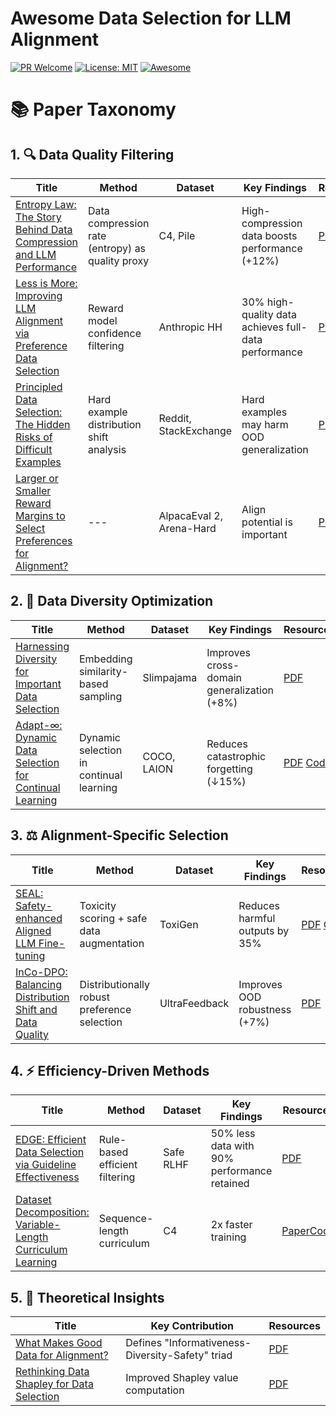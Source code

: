 # Awesome Data Selection for LLM Alignment
[![PR Welcome](https://img.shields.io/badge/PRs-welcome-brightgreen)](https://github.com/yimutianyang/Awesome-Data-Selection-for-LLM-Alignment)
[![License: MIT](https://img.shields.io/badge/License-MIT-yellow.svg)](LICENSE)
[![Awesome](https://awesome.re/badge.svg)](https://awesome.re)


# 📚 Paper Taxonomy

## 1. 🔍 Data Quality Filtering  
| Title | Method | Dataset | Key Findings | Resources |
|-------|--------|---------|--------------|-----------|
| [Entropy Law: The Story Behind Data Compression and LLM Performance](https://arxiv.org/pdf/2407.06645) | Data compression rate (entropy) as quality proxy | C4, Pile | High-compression data boosts performance (+12%) | [PDF](https://arxiv.org/pdf/2407.06645) [Code](https://github.com/USTC-StarTeam/ZIP)|
| [Less is More: Improving LLM Alignment via Preference Data Selection](https://arxiv.org/abs/2502.14560) | Reward model confidence filtering | Anthropic HH | 30% high-quality data achieves full-data performance | [PDF](https://arxiv.org/abs/2502.14560)|
| [Principled Data Selection: The Hidden Risks of Difficult Examples](https://arxiv.org/abs/2502.09650) | Hard example distribution shift analysis | Reddit, StackExchange | Hard examples may harm OOD generalization | [PDF](https://arxiv.org/abs/2502.09650) [Code](https://github.com/glorgao/SelectiveDPO)|
| [Larger or Smaller Reward Margins to Select Preferences for Alignment?](https://arxiv.org/abs/2503.01864)| --- | AlpacaEval 2, Arena-Hard | Align potential is important | [PDF](https://arxiv.org/pdf/2503.01864) [Code](https://github.com/Hesse73/Alignment-Potential-Metric)

## 2. 🌈 Data Diversity Optimization  
| Title | Method | Dataset | Key Findings | Resources |
|-------|--------|---------|--------------|-----------|
| [Harnessing Diversity for Important Data Selection](https://openreview.net/forum?id=bMC1t7eLRc) | Embedding similarity-based sampling | Slimpajama | Improves cross-domain generalization (+8%) | [PDF](https://openreview.net/forum?id=bMC1t7eLRc)|
| [Adapt-∞: Dynamic Data Selection for Continual Learning](https://arxiv.org/pdf/2410.10636) | Dynamic selection in continual learning | COCO, LAION | Reduces catastrophic forgetting (↓15%) | [PDF](https://arxiv.org/pdf/2410.10636) [Code](https://github.com/adymaharana/adapt-inf) |

## 3. ⚖️ Alignment-Specific Selection  
| Title | Method | Dataset | Key Findings | Resources |
|-------|--------|---------|--------------|-----------|
| [SEAL: Safety-enhanced Aligned LLM Fine-tuning](https://openreview.net/forum?id=VHguhvcoM5) | Toxicity scoring + safe data augmentation | ToxiGen | Reduces harmful outputs by 35% | [PDF](https://openreview.net/forum?id=VHguhvcoM5) [Code](https://github.com/hanshen95/SEAL) |
| [InCo-DPO: Balancing Distribution Shift and Data Quality](https://arxiv.org/abs/2503.15880) | Distributionally robust preference selection | UltraFeedback | Improves OOD robustness (+7%) | [PDF](https://arxiv.org/abs/2503.15880) |

## 4. ⚡ Efficiency-Driven Methods  
| Title | Method | Dataset | Key Findings | Resources |
|-------|--------|---------|--------------|-----------|
| [EDGE: Efficient Data Selection via Guideline Effectiveness](https://arxiv.org/abs/2502.12494) | Rule-based efficient filtering | Safe RLHF | 50% less data with 90% performance retained | [PDF](https://arxiv.org/abs/2502.12494) |
| [Dataset Decomposition: Variable-Length Curriculum Learning](https://arxiv.org/abs/2405.13226) | Sequence-length curriculum | C4 | 2x faster training | [Paper](https://arxiv.org/abs/2405.13226)[Code](https://github.com/apple/ml-dataset-decomposition) |

## 5. 📐 Theoretical Insights  
| Title | Key Contribution | Resources |
|-------|------------------|-----------|
| [What Makes Good Data for Alignment?](https://openreview.net/forum?id=BTKAeLqLMw) | Defines "Informativeness-Diversity-Safety" triad | [PDF](https://openreview.net/forum?id=BTKAeLqLMw) |
| [Rethinking Data Shapley for Data Selection](https://proceedings.mlr.press/v235/wang24cg.html) | Improved Shapley value computation | [PDF](https://proceedings.mlr.press/v235/wang24cg.html) |
